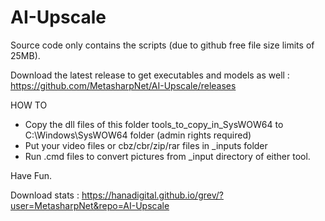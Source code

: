 # AI-Upscale

Source code only contains the scripts (due to github free file size limits of 25MB).

Download the latest release to get executables and models as well : https://github.com/MetasharpNet/AI-Upscale/releases

HOW TO

* Copy the dll files of this folder tools\_to_copy_in_SysWOW64 to C:\Windows\SysWOW64 folder (admin rights required)
* Put your video files or cbz/cbr/zip/rar files in _inputs folder
* Run .cmd files to convert pictures from _input directory of either tool.

Have Fun.

Download stats : https://hanadigital.github.io/grev/?user=MetasharpNet&repo=AI-Upscale
